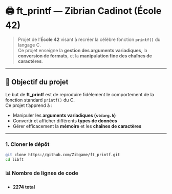# 🖨️ ft_printf — Zibrian Cadinot (École 42)

> Projet de l’**École 42** visant à recréer la célèbre fonction **`printf()`** du langage C.  
> Ce projet enseigne la **gestion des arguments variadiques**, la **conversion de formats**, et la **manipulation fine des chaînes de caractères**.

---

## 🧠 Objectif du projet

Le but de **ft_printf** est de reproduire fidèlement le comportement de la fonction standard `printf()` du C.  
Ce projet t’apprend à :
- Manipuler les **arguments variadiques (`stdarg.h`)**
- Convertir et afficher différents **types de données**
- Gérer efficacement la **mémoire** et les **chaînes de caractères**

---

### 1. Cloner le dépôt
```bash
git clone https://github.com/Zibgame/ft_printf.git
cd libft
```

### 📊 Nombre de lignes de code

- #### 2274 total
